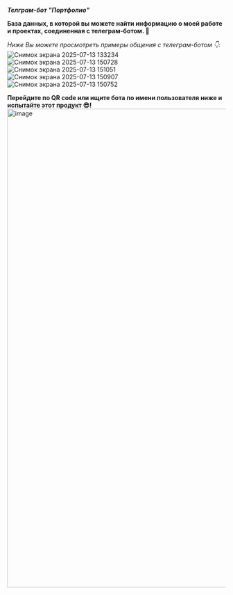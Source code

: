 ***Телграм-бот "Портфолио"***

**База данных, в которой вы можете найти информацию о моей работе и проектах, соединенная с телеграм-ботом. 💠**

_Ниже Вы можете просмотреть примеры общения с телеграм-ботом 👇:_
![Снимок экрана 2025-07-13 133234](https://github.com/user-attachments/assets/2531d1ed-7188-4422-aa5e-8f15615349e5)
![Снимок экрана 2025-07-13 150728](https://github.com/user-attachments/assets/26e905d7-7846-45b2-986f-a1d8a1a57e92)
![Снимок экрана 2025-07-13 151051](https://github.com/user-attachments/assets/d890d43d-ab09-4c91-8bbd-98e6d5524c58)
![Снимок экрана 2025-07-13 150907](https://github.com/user-attachments/assets/83305fbd-3113-4b31-aa9f-9d4b4b153e95)
![Снимок экрана 2025-07-13 150752](https://github.com/user-attachments/assets/c12947f2-07ab-4cc8-8b0c-0db4f1ae4734)

**Перейдите по QR code или ищите бота по имени пользователя ниже и испытайте этот продукт 😎!**
<img width="948" height="1102" alt="image" src="https://github.com/user-attachments/assets/6d0d20bb-d148-42f5-afc9-0f00edf8ef4c" />
